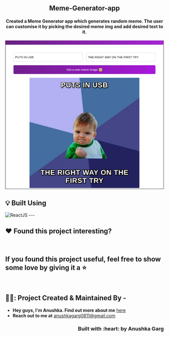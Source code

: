 <h2 align="center">Meme-Generator-app</h2>
<h4 align="center"> Created a Meme Generator app which generates random meme. The user can customise it by picking the desired meme img and add desired text to it.</h4>
<p align = "center">
<img src="https://github.com/anushkagarg5653/meme-generator/blob/master/src/images/meme-gen.png" /></p>


</p>

## :bulb: Built Using
<img alt="ReactJS" src="https://img.shields.io/badge/react-%2320232a.svg?style=for-the-badge&logo=react&logoColor=%2361DAFB)"/>
---

## :heart: Found this project interesting?

<br>

## If you found this project useful, feel free to show some love by giving it a :star:
<br>
<!-- CONTACT -->

## 🧚‍♀️: Project Created & Maintained By -

- **Hey guys, I'm Anushka. Find out more about me** [ here](https://www.linkedin.com/in/anushkagarg08)
- **Reach out to me at** [anushkagarg0811@gmail.com](anushkagarg0811@gmail.com)

<h3 align="right">Built with :heart: by Anushka Garg</h3>
